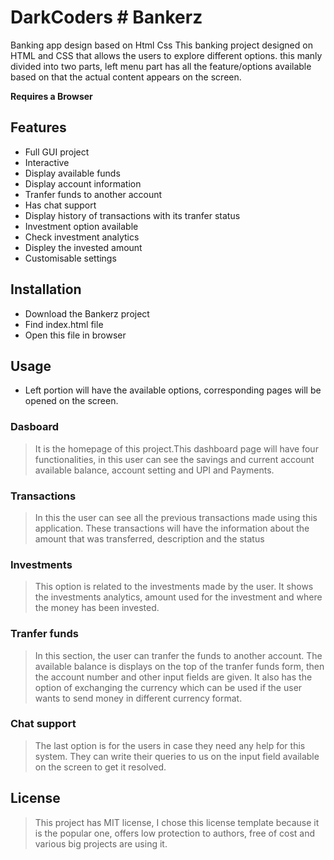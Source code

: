# DarkCoders  # Bankerz
Banking app design based on Html Css
This banking project designed on HTML and CSS that allows the users to explore different options. this manly divided into two parts, left menu part has all the feature/options available based on that the actual content appears on the screen.

**Requires a Browser**

## Features
- Full GUI project
- Interactive 
- Display available funds
- Display account information
- Tranfer funds to another account
- Has chat support
- Display history of transactions with its tranfer status
- Investment option available
- Check investment analytics
- Displey the invested amount
- Customisable settings

## Installation
- Download the Bankerz project
- Find index.html file
- Open this file in browser


## Usage
- Left portion will have the available options, corresponding pages will be opened on the screen.
### Dasboard
> It is the homepage of this project.This dashboard page will have four functionalities, in this user can see the savings and current account available balance, account setting and UPI and Payments.


### Transactions
> In this the user can see all the previous transactions made using this application. These transactions will have the information about the amount that was transferred, description and the status

### Investments
> This option is related to the investments made by the user. It shows the investments analytics, amount used for the investment and where the money has been invested.

### Tranfer funds
> In this section, the user can tranfer the funds to another account. The available balance is displays on the top of the tranfer funds form, then the account number and other input fields are given. It also has the option of exchanging the currency which can be used if the user wants to send money in different currency format.

### Chat support
> The last option is for the users in case they need any help for this system. They can write their queries to us on the input field available on the screen to get it resolved.

## License
> This project has MIT license, I chose this license template because it is the popular one, offers low protection to authors, free of cost and various big projects are using it.
